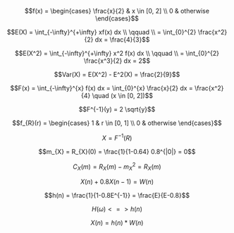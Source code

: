 $$f(x) = \begin{cases}
    \frac{x}{2} & x \in [0, 2] \\
    0 & otherwise
\end{cases}$$

$$E(X) = \int_{-\infty}^{+\infty} xf(x) dx \\
\qquad \\
= \int_{0}^{2} \frac{x^2}{2} dx = \frac{4}{3}$$

$$E(X^2) = \int_{-\infty}^{+\infty} x^2 f(x) dx \\
\qquad \\
= \int_{0}^{2} \frac{x^3}{2} dx = 2$$

$$Var(X) = E(X^2) - E^2(X) = \frac{2}{9}$$

$$F(x) = \int_{-\infty}^{x} f(x) dx = \int_{0}^{x} \frac{x}{2} dx = \frac{x^2}{4} \quad (x \in [0, 2])$$

$$F^{-1}(y) = 2 \sqrt{y}$$

$$f_{R}(r) = \begin{cases}
    1 & r \in [0, 1] \\
    0 & otherwise
\end{cases}$$

$$X = F^{-1}(R)$$


$$m_{X} = R_{X}(0) = \frac{1}{1-0.64} 0.8^{|0|} = 0$$

$$C_{X}(m) = R_{X}(m) - m_{X}^{2} = R_{X}(m)$$

$$X(n) + 0.8X(n-1) = W(n)$$

$$h(n) = \frac{1}{1-0.8E^{-1}} = \frac{E}{E-0.8}$$

$$H(\omega) <=> h(n)$$

$$X(n) = h(n) * W(n)$$